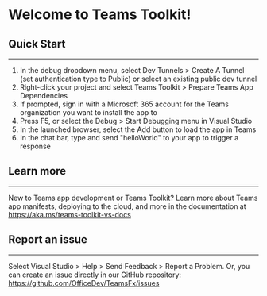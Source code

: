 # Welcome to Teams Toolkit!

## Quick Start
-------------------------
1. In the debug dropdown menu, select Dev Tunnels > Create A Tunnel (set authentication type to Public) or select an existing public dev tunnel
2. Right-click your project and select Teams Toolkit > Prepare Teams App Dependencies
3. If prompted, sign in with a Microsoft 365 account for the Teams organization you want 
to install the app to
4. Press F5, or select the Debug > Start Debugging menu in Visual Studio
5. In the launched browser, select the Add button to load the app in Teams
6. In the chat bar, type and send "helloWorld" to your app to trigger a response

## Learn more
-------------------------
New to Teams app development or Teams Toolkit? Learn more about 
Teams app manifests, deploying to the cloud, and more in the documentation 
at https://aka.ms/teams-toolkit-vs-docs

## Report an issue
-------------------------
Select Visual Studio > Help > Send Feedback > Report a Problem. 
Or, you can create an issue directly in our GitHub repository: 
https://github.com/OfficeDev/TeamsFx/issues
